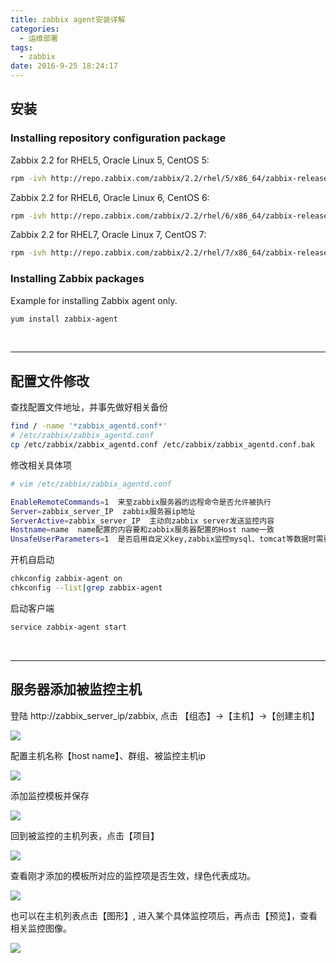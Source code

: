 ```yaml
---
title: zabbix agent安装详解
categories:
  - 运维部署
tags:
  - zabbix
date: 2016-9-25 18:24:17
---
```


## 安装
### Installing repository configuration package

Zabbix 2.2 for RHEL5, Oracle Linux 5, CentOS 5:

```bash
rpm -ivh http://repo.zabbix.com/zabbix/2.2/rhel/5/x86_64/zabbix-release-2.2-1.el5.noarch.rpm
```

Zabbix 2.2 for RHEL6, Oracle Linux 6, CentOS 6:
```bash
rpm -ivh http://repo.zabbix.com/zabbix/2.2/rhel/6/x86_64/zabbix-release-2.2-1.el6.noarch.rpm
```

Zabbix 2.2 for RHEL7, Oracle Linux 7, CentOS 7:
```bash		
rpm -ivh http://repo.zabbix.com/zabbix/2.2/rhel/7/x86_64/zabbix-release-2.2-1.el7.noarch.rpm
```

<!-- more -->

### Installing Zabbix packages

Example for installing Zabbix agent only.
```bash
yum install zabbix-agent
```

<br/>

---

## 配置文件修改

查找配置文件地址，并事先做好相关备份
```bash
find / -name '*zabbix_agentd.conf*'
# /etc/zabbix/zabbix_agentd.conf
cp /etc/zabbix/zabbix_agentd.conf /etc/zabbix/zabbix_agentd.conf.bak
```

修改相关具体项
```bash
# vim /etc/zabbix/zabbix_agentd.conf

EnableRemoteCommands=1  来至zabbix服务器的远程命令是否允许被执行
Server=zabbix_server_IP  zabbix服务器ip地址
ServerActive=zabbix_server_IP  主动向zabbix server发送监控内容
Hostname=name  name配置的内容要和zabbix服务器配置的Host name一致
UnsafeUserParameters=1  是否启用自定义key,zabbix监控mysql、tomcat等数据时需要自定义key
```

开机自启动
```bash
chkconfig zabbix-agent on
chkconfig --list|grep zabbix-agent
```

启动客户端
```bash
service zabbix-agent start
```

<br/>

---

## 服务器添加被监控主机
登陆 http://zabbix_server_ip/zabbix, 点击 【组态】->【主机】->【创建主机】

![](1.png)

配置主机名称【host name】、群组、被监控主机ip

![](2.png)

添加监控模板并保存

![](3.png)

回到被监控的主机列表，点击【项目】

![](4.png)

查看刚才添加的模板所对应的监控项是否生效，绿色代表成功。

![](5.png)

也可以在主机列表点击【图形】, 进入某个具体监控项后，再点击【预览】，查看相关监控图像。

![](6.png)

<br/>



